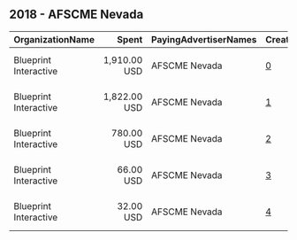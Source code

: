 ## 2018 - AFSCME Nevada 
|OrganizationName|Spent|PayingAdvertiserNames|CreativeUrls|Impressions|Genders|AgeBrackets|CountryCodes|BillingAddresses|CandidateBallotInformation|
|:---|---:|:---|:---|---:|:---|:---|:---|:---|:---|
|Blueprint Interactive|1,910.00 USD|AFSCME Nevada|[0](https://www.snap.com/political-ads/asset/834016bae9a111b3b9c0563e9a848dd2cfe2862a80cc150b01045845073cca66?mediaType=jpg)|297,010||18+|united states|"1730 Rhode Island Ave NW Suite 1014,Washington,20036,US"||
|Blueprint Interactive|1,822.00 USD|AFSCME Nevada|[1](https://www.snap.com/political-ads/asset/e884ee7886fea1190f3324cbac2e20d27862623ee7be0a1b4a0402f7551599e3?mediaType=jpg)|397,479||18+|united states|"1730 Rhode Island Ave NW Suite 1014,Washington,20036,US"||
|Blueprint Interactive|780.00 USD|AFSCME Nevada|[2](https://www.snap.com/political-ads/asset/323190056804e27a40939472487b886a06fef63deddde6d826639d7b118877af?mediaType=jpg)|57,983||18+|united states|"1730 Rhode Island Ave NW Suite 1014,Washington,20036,US"||
|Blueprint Interactive|66.00 USD|AFSCME Nevada|[3](https://www.snap.com/political-ads/asset/a43164258288f6a98a93507a2e11e1d83fed3a511d59ded994a2d2089e43b48d?mediaType=jpg)|5,650||18+|united states|"1730 Rhode Island Ave NW Suite 1014,Washington,20036,US"||
|Blueprint Interactive|32.00 USD|AFSCME Nevada|[4](https://www.snap.com/political-ads/asset/0cf6a3def90d4f696825c8477a57972131166d23fc2844b66648220efa8be24e?mediaType=jpg)|3,286||18+|united states|"1730 Rhode Island Ave NW Suite 1014,Washington,20036,US"||
